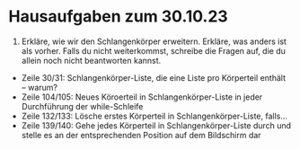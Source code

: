 # Hausaufgaben zum 30.10.23

1. Erkläre, wie wir den Schlangenkörper erweitern. Erkläre, was anders ist als vorher. Falls du nicht weiterkommst, schreibe die Fragen auf, die du allein noch nicht beantworten kannst.

-   Zeile 30/31: Schlangenkörper-Liste, die eine Liste pro Körperteil enthält – warum?
-   Zeile 104/105: Neues Köroerteil in Schlangenkörper-Liste in jeder Durchführung der while-Schleife
-   Zeile 132/133: Lösche erstes Körperteil in Schlangenkörper-Liste, falls...
-   Zeile 139/140: Gehe jedes Körperteil in Schlangenkörper-Liste durch und stelle es an der entsprechenden Position auf dem Bildschirm dar
